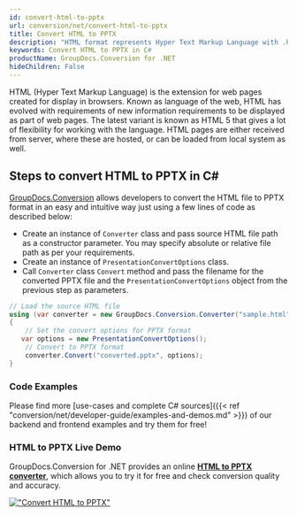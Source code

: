 ```yaml
---
id: convert-html-to-pptx
url: conversion/net/convert-html-to-pptx
title: Convert HTML to PPTX
description: "HTML format represents Hyper Text Markup Language with .html extension. Learn how to convert HTML to PPTX file programmatically in C# language using GroupDocs.Conversion for .NET library."
keywords: Convert HTML to PPTX in C#
productName: GroupDocs.Conversion for .NET
hideChildren: False
---
```


HTML (Hyper Text Markup Language) is the extension for web pages created for display in browsers. Known as language of the web, HTML has evolved with requirements of new information requirements to be displayed as part of web pages. The latest variant is known as HTML 5 that gives a lot of flexibility for working with the language. HTML pages are either received from server, where these are hosted, or can be loaded from local system as well.

## Steps to convert HTML to PPTX in C#

[GroupDocs.Conversion](https://products.groupdocs.com/conversion/net) allows developers to convert the HTML file to PPTX format in an easy and intuitive way just using a few lines of code as described below:

* Create an instance of `Converter` class and pass source HTML file path as a constructor parameter. You may specify absolute or relative file path as per your requirements. 
* Create an instance of `PresentationConvertOptions` class.
* Call `Converter` class `Convert` method and pass the filename for the converted PPTX file and the `PresentationConvertOptions` object from the previous step as parameters.

```csharp
// Load the source HTML file
using (var converter = new GroupDocs.Conversion.Converter("sample.html"))
{
    // Set the convert options for PPTX format
   var options = new PresentationConvertOptions();
    // Convert to PPTX format
    converter.Convert("converted.pptx", options);
}
```

### Code Examples

Please find more [use-cases and complete C# sources]({{< ref "conversion/net/developer-guide/examples-and-demos.md" >}}) of our backend and frontend examples and try them for free!

### HTML to PPTX Live Demo

GroupDocs.Conversion for .NET provides an online [**HTML to PPTX converter**](https://products.groupdocs.app/conversion/html-to-pptx), which allows you to try it for free and check conversion quality and accuracy.

[!["Convert HTML to PPTX"](conversion/net/images/convert-to-pptx/convert-html-to-pptx.png)](https://products.groupdocs.app/conversion/html-to-pptx)